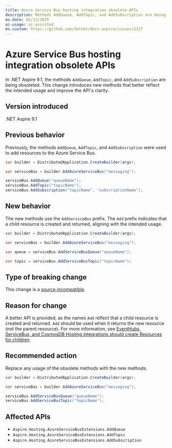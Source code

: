 ```yaml
---
title: Azure Service Bus hosting integration obsolete APIs
description: Methods AddQueue, AddTopic, and AddSubscription are being obsoleted in Azure.Hosting.ServiceBus.
ms.date: 02/13/2025
ai-usage: ai-assisted
ms.custom: https://github.com/dotnet/docs-aspire/issues/2327
---
```


# Azure Service Bus hosting integration obsolete APIs

In .NET Aspire 9.1, the methods `AddQueue`, `AddTopic`, and `AddSubscription` are being obsoleted. This change introduces new methods that better reflect the intended usage and improve the API's clarity.

## Version introduced

.NET Aspire 9.1

## Previous behavior

Previously, the methods `AddQueue`, `AddTopic`, and `AddSubscription` were used to add resources to the Azure Service Bus.

```csharp
var builder = DistributedApplication.CreateBuilder(args);

var serviceBus = builder.AddAzureServiceBus("messaging");

serviceBus.AddQueue("queueName");
serviceBus.AddTopic("topicName");
serviceBus.AddSubscription("topicName", "subscriptionName");
```

## New behavior

The new methods use the `AddServiceBus` prefix. The `Add` prefix indicates that a child resource is created and returned, aligning with the intended usage.

```csharp
var builder = DistributedApplication.CreateBuilder(args);

var serviceBus = builder.AddAzureServiceBus("messaging");

var queue = serviceBus.AddServiceBusQueue("queueName");

var topic = serviceBus.AddServiceBusTopic("topicName");
```

## Type of breaking change

This change is a [source incompatible](../categories.md#source-compatibility).

## Reason for change

A better API is provided, as the names `Add` reflect that a child resource is created and returned. `Add` should be used when it returns the new resource (not the parent resource). For more information, see [EventHubs, ServiceBus, and CosmosDB Hosting integrations should create Resources for children](https://github.com/dotnet/aspire/issues/7407).

## Recommended action

Replace any usage of the obsolete methods with the new methods.

```csharp
var builder = DistributedApplication.CreateBuilder(args);

var serviceBus = builder.AddAzureServiceBus("messaging");

serviceBus.AddServiceBusQueue("queueName");
serviceBus.AddServiceBusTopic("topicName");
```

## Affected APIs

- `Aspire.Hosting.AzureServiceBusExtensions.AddQueue`
- `Aspire.Hosting.AzureServiceBusExtensions.AddTopic`
- `Aspire.Hosting.AzureServiceBusExtensions.AddSubscription`
